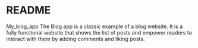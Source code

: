 # README

My_blog_app
The Blog app is a classic example of a blog website. It is a fully functional website that shows the list of posts and empower readers to interact with them by adding comments and liking posts.